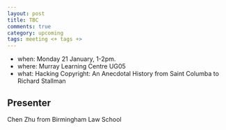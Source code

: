 ```yaml
---
layout: post
title: TBC
comments: true
category: upcoming
tags: meeting <+ tags +>
---
```


* when: Monday 21 January, 1-2pm.
* where: Murray Learning Centre UG05
* what: Hacking Copyright: An Anecdotal History from Saint Columba to Richard Stallman

## Presenter

Chen Zhu from Birmingham Law School
